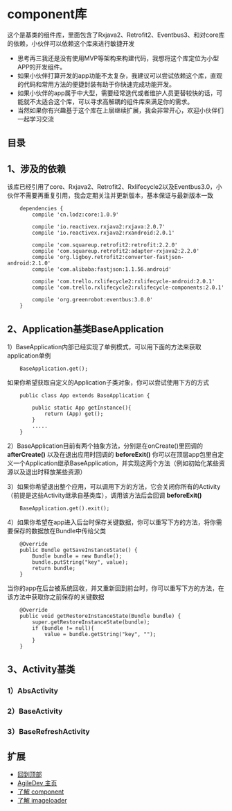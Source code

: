 # component库
这个是基类的组件库，里面包含了Rxjava2、Retrofit2、Eventbus3、和对core库的依赖，小伙伴可以依赖这个库来进行敏捷开发

- 思考再三我还是没有使用MVP等架构来构建代码，我想将这个库定位为小型APP的开发组件。
- 如果小伙伴打算开发的app功能不太复杂，我建议可以尝试依赖这个库，直观的代码和常用方法的便捷封装有助于你快速完成功能开发。
- 如果小伙伴的app属于中大型，需要经常迭代或者维护人员更替较快的话，可能就不太适合这个库，可以寻求高解耦的组件库来满足你的需求。
- 当然如果你有兴趣基于这个库在上层继续扩展，我会非常开心，欢迎小伙伴们一起学习交流

## 目录
<!-- - [1、涉及的support依赖](https://github.com/LZ9/AgileDev/blob/master/core/readme_core.md#1涉及的support依赖) -->
<!-- - [2、日志类PrintLog](https://github.com/LZ9/AgileDev/blob/master/core/readme_core.md#2日志类printlog) -->
<!-- - [3、网络状态类NetworkManager](https://github.com/LZ9/AgileDev/blob/master/core/readme_core.md#3网络状态类networkmanager) -->
<!-- - [4、加密相关](https://github.com/LZ9/AgileDev/blob/master/core/readme_core.md#4加密相关) -->
<!-- - [5、线程池ThreadPoolManager](https://github.com/LZ9/AgileDev/blob/master/core/readme_core.md#5线程池threadpoolmanager) -->
<!-- - [6、各种通用工具类](https://github.com/LZ9/AgileDev/blob/master/core/readme_core.md#6各种通用工具类) -->
<!-- - [扩展](https://github.com/LZ9/AgileDev/blob/master/core/readme_core.md#扩展) -->


## 1、涉及的依赖
该库已经引用了core、Rxjava2、Retrofit2、Rxlifecycle2以及Eventbus3.0，小伙伴不需要再重复引用，我会定期关注并更新版本，基本保证与最新版本一致
```
    dependencies {
        compile 'cn.lodz:core:1.0.9'
      
        compile 'io.reactivex.rxjava2:rxjava:2.0.7'
        compile 'io.reactivex.rxjava2:rxandroid:2.0.1'
    
        compile 'com.squareup.retrofit2:retrofit:2.2.0'
        compile 'com.squareup.retrofit2:adapter-rxjava2:2.2.0'
        compile 'org.ligboy.retrofit2:converter-fastjson-android:2.1.0'
        compile 'com.alibaba:fastjson:1.1.56.android'
   
        compile 'com.trello.rxlifecycle2:rxlifecycle-android:2.0.1'
        compile 'com.trello.rxlifecycle2:rxlifecycle-components:2.0.1'
    
        compile 'org.greenrobot:eventbus:3.0.0'
    }
```
## 2、Application基类BaseApplication
1）BaseApplication内部已经实现了单例模式，可以用下面的方法来获取application单例
```
    BaseApplication.get();
```
如果你希望获取自定义的Application子类对象，你可以尝试使用下方的方式
```
    public class App extends BaseApplication {
    
        public static App getInstance(){
            return (App) get();
        }
        .....
    }
```

2）BaseApplication目前有两个抽象方法，分别是在onCreate()里回调的
**afterCreate()**
以及在退出应用时回调的
**beforeExit()**
你可以在顶层app包里自定义一个Application继承BaseApplication，并实现这两个方法（例如初始化某些资源以及退出时释放某些资源）

3）如果你希望退出整个应用，可以调用下方的方法，它会关闭你所有的Activity（前提是这些Activity继承自基类库），调用该方法后会回调
**beforeExit()**
```
    BaseApplication.get().exit();
```

4）如果你希望在app进入后台时保存关键数据，你可以重写下方的方法，将你需要保存的数据放在Bundle中传给父类
```
    @Override
    public Bundle getSaveInstanceState() {
        Bundle bundle = new Bundle();
        bundle.putString("key", value);
        return bundle;
    }
```
当你的app在后台被系统回收，并又重新回到前台时，你可以重写下方的方法，在该方法中获取你之前保存的关键数据
```
    @Override
    public void getRestoreInstanceState(Bundle bundle) {
        super.getRestoreInstanceState(bundle);
        if (bundle != null){
            value = bundle.getString("key", "");
        }
    }
```
## 3、Activity基类
### 1）AbsActivity

### 2）BaseActivity

### 3）BaseRefreshActivity


## 扩展
- [回到顶部](https://github.com/LZ9/AgileDev/blob/master/core/readme_core.md#core库)
- [AgileDev 主页](https://github.com/LZ9/AgileDev)
- [了解 component](https://github.com/LZ9/AgileDev/blob/master/component/readme_component.md)
- [了解 imageloader](https://github.com/LZ9/AgileDev/blob/master/imageloader/readme_imageloader.md)
